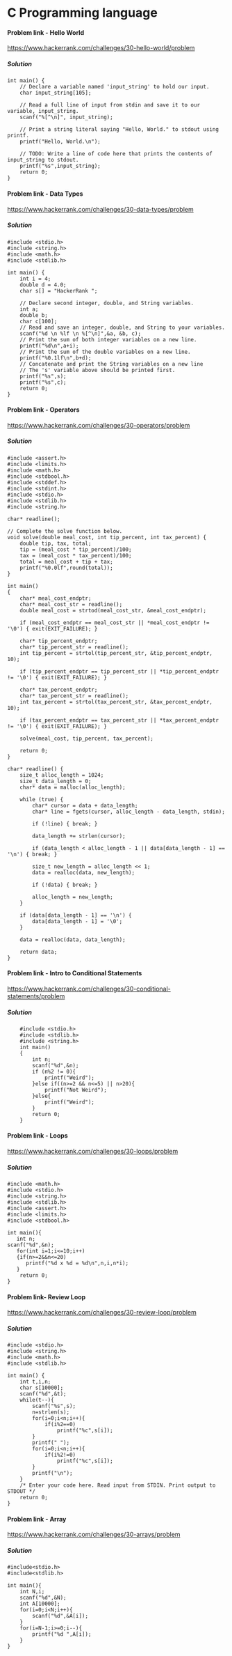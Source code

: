 # C Programming language

#### Problem link - Hello World
https://www.hackerrank.com/challenges/30-hello-world/problem
##### Solution
```
int main() {
    // Declare a variable named 'input_string' to hold our input.
    char input_string[105]; 
    
    // Read a full line of input from stdin and save it to our variable, input_string.
    scanf("%[^\n]", input_string); 
    
    // Print a string literal saying "Hello, World." to stdout using printf.
    printf("Hello, World.\n");
    
    // TODO: Write a line of code here that prints the contents of input_string to stdout.
    printf("%s",input_string);
    return 0;
}
```
#### Problem link - Data Types
https://www.hackerrank.com/challenges/30-data-types/problem
##### Solution
```
#include <stdio.h>
#include <string.h>
#include <math.h>
#include <stdlib.h>

int main() {
    int i = 4;
    double d = 4.0;
    char s[] = "HackerRank ";
    
    // Declare second integer, double, and String variables.
    int a;
    double b;
    char c[100];
    // Read and save an integer, double, and String to your variables.
    scanf("%d \n %lf \n %[^\n]",&a, &b, c);
    // Print the sum of both integer variables on a new line.
    printf("%d\n",a+i);
    // Print the sum of the double variables on a new line.
    printf("%0.1lf\n",b+d);
    // Concatenate and print the String variables on a new line
    // The 's' variable above should be printed first.
    printf("%s",s);
    printf("%s",c);
    return 0;
}
```
#### Problem link - Operators
https://www.hackerrank.com/challenges/30-operators/problem
##### Solution
````````
#include <assert.h>
#include <limits.h>
#include <math.h>
#include <stdbool.h>
#include <stddef.h>
#include <stdint.h>
#include <stdio.h>
#include <stdlib.h>
#include <string.h>

char* readline();

// Complete the solve function below.
void solve(double meal_cost, int tip_percent, int tax_percent) {
    double tip, tax, total;
    tip = (meal_cost * tip_percent)/100;
    tax = (meal_cost * tax_percent)/100;
    total = meal_cost + tip + tax;
    printf("%0.0lf",round(total));
}

int main()
{
    char* meal_cost_endptr;
    char* meal_cost_str = readline();
    double meal_cost = strtod(meal_cost_str, &meal_cost_endptr);

    if (meal_cost_endptr == meal_cost_str || *meal_cost_endptr != '\0') { exit(EXIT_FAILURE); }

    char* tip_percent_endptr;
    char* tip_percent_str = readline();
    int tip_percent = strtol(tip_percent_str, &tip_percent_endptr, 10);

    if (tip_percent_endptr == tip_percent_str || *tip_percent_endptr != '\0') { exit(EXIT_FAILURE); }

    char* tax_percent_endptr;
    char* tax_percent_str = readline();
    int tax_percent = strtol(tax_percent_str, &tax_percent_endptr, 10);

    if (tax_percent_endptr == tax_percent_str || *tax_percent_endptr != '\0') { exit(EXIT_FAILURE); }

    solve(meal_cost, tip_percent, tax_percent);

    return 0;
}

char* readline() {
    size_t alloc_length = 1024;
    size_t data_length = 0;
    char* data = malloc(alloc_length);

    while (true) {
        char* cursor = data + data_length;
        char* line = fgets(cursor, alloc_length - data_length, stdin);

        if (!line) { break; }

        data_length += strlen(cursor);

        if (data_length < alloc_length - 1 || data[data_length - 1] == '\n') { break; }

        size_t new_length = alloc_length << 1;
        data = realloc(data, new_length);

        if (!data) { break; }

        alloc_length = new_length;
    }

    if (data[data_length - 1] == '\n') {
        data[data_length - 1] = '\0';
    }

    data = realloc(data, data_length);

    return data;
}
````````

#### Problem link - Intro to Conditional Statements
https://www.hackerrank.com/challenges/30-conditional-statements/problem
##### Solution
``````````````````
    #include <stdio.h>
    #include <stdlib.h>
    #include <string.h>
    int main()
    {
        int n;
        scanf("%d",&n);
        if (n%2 != 0){
            printf("Weird");
        }else if((n>=2 && n<=5) || n>20){
            printf("Not Weird");
        }else{
            printf("Weird");
        }
        return 0;
    }
``````````````````

#### Problem link - Loops
https://www.hackerrank.com/challenges/30-loops/problem
##### Solution
`````````
#include <math.h>
#include <stdio.h>
#include <string.h>
#include <stdlib.h>
#include <assert.h>
#include <limits.h>
#include <stdbool.h>

int main(){
   int n; 
scanf("%d",&n);
   for(int i=1;i<=10;i++)
   {if(n>=2&&n<=20)
      printf("%d x %d = %d\n",n,i,n*i);
   }
    return 0;
}
`````````

#### Problem link- Review Loop
https://www.hackerrank.com/challenges/30-review-loop/problem
##### Solution
``````````
#include <stdio.h>
#include <string.h>
#include <math.h>
#include <stdlib.h>

int main() {
    int t,i,n;
    char s[10000];
    scanf("%d",&t);
    while(t--){
        scanf("%s",s);
        n=strlen(s);
        for(i=0;i<n;i++){
            if(i%2==0)
                printf("%c",s[i]);
        }
        printf(" ");
        for(i=0;i<n;i++){
            if(i%2!=0)
                printf("%c",s[i]);
        }   
        printf("\n");
    }
    /* Enter your code here. Read input from STDIN. Print output to STDOUT */    
    return 0;
}
``````````

#### Problem link - Array
https://www.hackerrank.com/challenges/30-arrays/problem
##### Solution
`````````````
#include<stdio.h>
#include<stdlib.h>

int main(){
    int N,i;
    scanf("%d",&N);
    int A[10000];
    for(i=0;i<N;i++){
        scanf("%d",&A[i]);
    }
    for(i=N-1;i>=0;i--){
        printf("%d ",A[i]);
    }
}
`````````````
